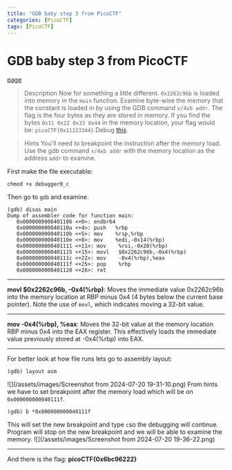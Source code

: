 ```yaml
---
title: "GDB baby step 3 from PicoCTF"
categories: [PicoCTF]
tags: [PicoCTF]
---
```

# GDB baby step 3 from PicoCTF
[page](https://play.picoctf.org/practice/challenge/397?page=1&search=gd)
>Description
>Now for something a little different. `0x2262c96b` is loaded into memory in the `main` function. Examine byte-wise the memory that the constant is loaded in by using the GDB command `x/4xb addr`. The flag is the four bytes as they are stored in memory. If you find the bytes `0x11 0x22 0x33 0x44` in the memory location, your flag would be: `picoCTF{0x11223344}`.Debug [this](https://artifacts.picoctf.net/c/531/debugger0_c).

>Hints
>You'll need to breakpoint the instruction after the memory load.
>Use the gdb command `x/4xb addr` with the memory location as the address `addr` to examine.

First make the file executable:
```
chmod +x debugger0_c
```
Then go to `gdb` and examine.
```
(gdb) disas main
Dump of assembler code for function main:
   0x0000000000401106 <+0>:	endbr64
   0x000000000040110a <+4>:	push   %rbp
   0x000000000040110b <+5>:	mov    %rsp,%rbp
   0x000000000040110e <+8>:	mov    %edi,-0x14(%rbp)
   0x0000000000401111 <+11>: mov    %rsi,-0x20(%rbp)
   0x0000000000401115 <+15>: movl   $0x2262c96b,-0x4(%rbp)
   0x000000000040111c <+22>: mov    -0x4(%rbp),%eax
   0x000000000040111f <+25>: pop    %rbp
   0x0000000000401120 <+26>: ret
```
***
**movl $0x2262c96b, -0x4(%rbp)**: Moves the immediate value 0x2262c96b into the memory location at RBP minus 0x4 (4 bytes below the current base pointer). Note the use of `movl`, which indicates moving a 32-bit value.
***
**mov -0x4(%rbp), %eax**: Moves the 32-bit value at the memory location RBP minus 0x4 into the EAX register. This effectively loads the immediate value previously stored at -0x4(%rbp) into EAX.
***
For better look at how file runs lets go to assembly layout:
```
(gdb) layout asm
```
![](/assets/images/Screenshot from 2024-07-20 19-31-10.png)
From hints we have to set breakpoint after the memory load which will be on `0x000000000040111f`.
```
(gdb) b *0x000000000040111f
```
This will set the new breakpoint and type `c`so the debugging will continue. Program will stop on the new breakpoint and we will be able to examine the memory.
![](/assets/images/Screenshot from 2024-07-20 19-36-22.png)
***
And there is the flag:
**picoCTF{0x6bc96222}**
